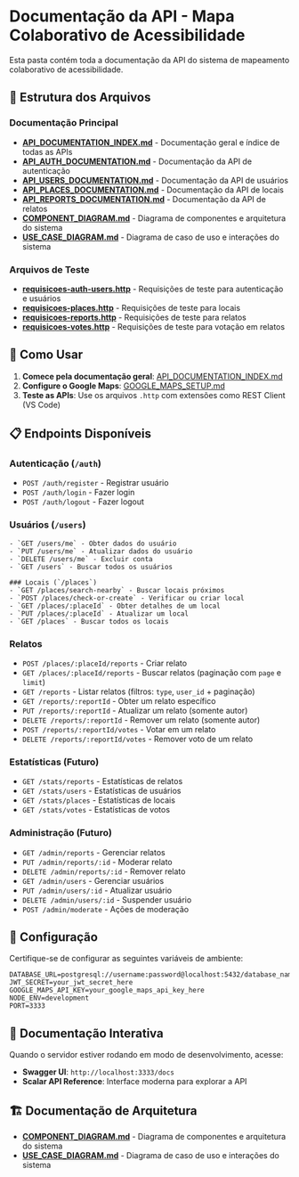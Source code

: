 # Documentação da API - Mapa Colaborativo de Acessibilidade

Esta pasta contém toda a documentação da API do sistema de mapeamento colaborativo de acessibilidade.

## 📁 Estrutura dos Arquivos

### Documentação Principal
- **[API_DOCUMENTATION_INDEX.md](./API_DOCUMENTATION_INDEX.md)** - Documentação geral e índice de todas as APIs
- **[API_AUTH_DOCUMENTATION.md](./API_AUTH_DOCUMENTATION.md)** - Documentação da API de autenticação
- **[API_USERS_DOCUMENTATION.md](./API_USERS_DOCUMENTATION.md)** - Documentação da API de usuários
- **[API_PLACES_DOCUMENTATION.md](./API_PLACES_DOCUMENTATION.md)** - Documentação da API de locais
- **[API_REPORTS_DOCUMENTATION.md](./API_REPORTS_DOCUMENTATION.md)** - Documentação da API de relatos
- **[COMPONENT_DIAGRAM.md](./COMPONENT_DIAGRAM.md)** - Diagrama de componentes e arquitetura do sistema
- **[USE_CASE_DIAGRAM.md](./USE_CASE_DIAGRAM.md)** - Diagrama de caso de uso e interações do sistema

### Arquivos de Teste
- **[requisicoes-auth-users.http](./requisicoes-auth-users.http)** - Requisições de teste para autenticação e usuários
- **[requisicoes-places.http](./requisicoes-places.http)** - Requisições de teste para locais
- **[requisicoes-reports.http](./requisicoes-reports.http)** - Requisições de teste para relatos
- **[requisicoes-votes.http](./requisicoes-votes.http)** - Requisições de teste para votação em relatos

## 🚀 Como Usar

1. **Comece pela documentação geral**: [API_DOCUMENTATION_INDEX.md](./API_DOCUMENTATION_INDEX.md)
2. **Configure o Google Maps**: [GOOGLE_MAPS_SETUP.md](./GOOGLE_MAPS_SETUP.md)
3. **Teste as APIs**: Use os arquivos `.http` com extensões como REST Client (VS Code)

## 📋 Endpoints Disponíveis

### Autenticação (`/auth`)
- `POST /auth/register` - Registrar usuário
- `POST /auth/login` - Fazer login
- `POST /auth/logout` - Fazer logout

### Usuários (`/users`)
    - `GET /users/me` - Obter dados do usuário
    - `PUT /users/me` - Atualizar dados do usuário
    - `DELETE /users/me` - Excluir conta
    - `GET /users` - Buscar todos os usuários

    ### Locais (`/places`)
    - `GET /places/search-nearby` - Buscar locais próximos
    - `POST /places/check-or-create` - Verificar ou criar local
    - `GET /places/:placeId` - Obter detalhes de um local
    - `PUT /places/:placeId` - Atualizar um local
    - `GET /places` - Buscar todos os locais

### Relatos
- `POST /places/:placeId/reports` - Criar relato
- `GET /places/:placeId/reports` - Buscar relatos (paginação com `page` e `limit`)
- `GET /reports` - Listar relatos (filtros: `type`, `user_id` + paginação)
- `GET /reports/:reportId` - Obter um relato específico
- `PUT /reports/:reportId` - Atualizar um relato (somente autor)
- `DELETE /reports/:reportId` - Remover um relato (somente autor)
- `POST /reports/:reportId/votes` - Votar em um relato
- `DELETE /reports/:reportId/votes` - Remover voto de um relato

### Estatísticas (Futuro)
- `GET /stats/reports` - Estatísticas de relatos
- `GET /stats/users` - Estatísticas de usuários
- `GET /stats/places` - Estatísticas de locais
- `GET /stats/votes` - Estatísticas de votos

### Administração (Futuro)
- `GET /admin/reports` - Gerenciar relatos
- `PUT /admin/reports/:id` - Moderar relato
- `DELETE /admin/reports/:id` - Remover relato
- `GET /admin/users` - Gerenciar usuários
- `PUT /admin/users/:id` - Atualizar usuário
- `DELETE /admin/users/:id` - Suspender usuário
- `POST /admin/moderate` - Ações de moderação

## 🔧 Configuração

Certifique-se de configurar as seguintes variáveis de ambiente:

```env
DATABASE_URL=postgresql://username:password@localhost:5432/database_name
JWT_SECRET=your_jwt_secret_here
GOOGLE_MAPS_API_KEY=your_google_maps_api_key_here
NODE_ENV=development
PORT=3333
```

## 📖 Documentação Interativa

Quando o servidor estiver rodando em modo de desenvolvimento, acesse:
- **Swagger UI**: `http://localhost:3333/docs`
- **Scalar API Reference**: Interface moderna para explorar a API

## 🏗️ Documentação de Arquitetura

- **[COMPONENT_DIAGRAM.md](./COMPONENT_DIAGRAM.md)** - Diagrama de componentes e arquitetura do sistema
- **[USE_CASE_DIAGRAM.md](./USE_CASE_DIAGRAM.md)** - Diagrama de caso de uso e interações do sistema
